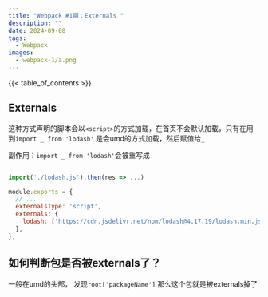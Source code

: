 ```yaml
---
title: "Webpack #1期：Externals "
description: ""
date: 2024-09-08
tags:
  - Webpack
images:
  - webpack-1/a.png
---
```


{{< table_of_contents >}}

## Externals

这种方式声明的脚本会以`<script>`的方式加载，在首页不会默认加载，只有在用到`import _ from 'lodash'` 是会umd的方式加载，然后赋值给`_`

副作用：`import _ from 'lodash'`会被重写成

```js

import('./lodash.js').then(res => ...)

```

```js
module.exports = {
  // ...
  externalsType: 'script',
  externals: {
    lodash: ['https://cdn.jsdelivr.net/npm/lodash@4.17.19/lodash.min.js', '_'],
  },
};
```

## 如何判断包是否被externals了？

一般在umd的头部， 发现`root['packageName']` 那么这个包就是被externals掉了